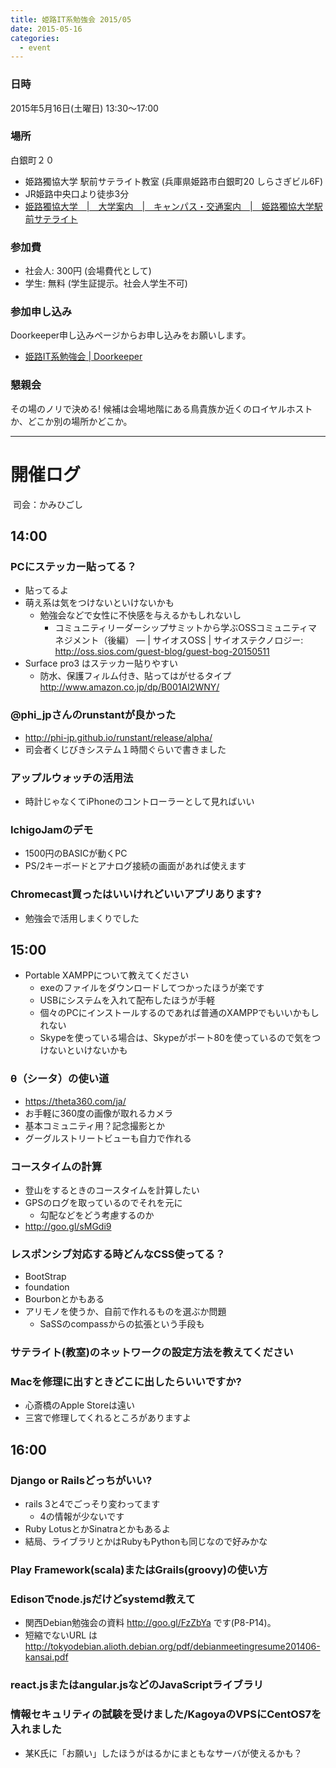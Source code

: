 ```yaml
---
title: 姫路IT系勉強会 2015/05
date: 2015-05-16
categories:
  - event
---
```


### 日時

2015年5月16日(土曜日) 13:30～17:00

### 場所

白銀町２０

-   姫路獨協大学 駅前サテライト教室 (兵庫県姫路市白銀町20 しらさぎビル6F)
-   JR姫路中央口より徒歩3分
-   [姫路獨協大学　|　大学案内　|　キャンパス・交通案内　|　姫路獨協大学駅前サテライト](http://www.himeji-du.ac.jp/access/satellite/)

### 参加費

-   社会人: 300円 (会場費代として)
-   学生: 無料 (学生証提示。社会人学生不可)

### 参加申し込み

Doorkeeper申し込みページからお申し込みをお願いします。

-   [姫路IT系勉強会 | Doorkeeper](https://histudy.doorkeeper.jp/)

### 懇親会

その場のノリで決める!
候補は会場地階にある鳥貴族か近くのロイヤルホストか、どこか別の場所かどこか。

------------------------------------------------------------------------

開催ログ
========

​
司会：かみひごし

14:00
-----

### PCにステッカー貼ってる？

-   貼ってるよ
-   萌え系は気をつけないといけないかも
    -   勉強会などで女性に不快感を与えるかもしれないし
        -   コミュニティリーダーシップサミットから学ぶOSSコミュニティマネジメント（後編） — | サイオスOSS | サイオステクノロジー: <http://oss.sios.com/guest-blog/guest-bog-20150511>
-   Surface pro3 はステッカー貼りやすい
    -   防水、保護フィルム付き、貼ってはがせるタイプ <http://www.amazon.co.jp/dp/B001AI2WNY/>

### @phi\_jpさんのrunstantが良かった

-   <http://phi-jp.github.io/runstant/release/alpha/>
-   司会者くじびきシステム１時間ぐらいで書きました

### アップルウォッチの活用法

-   時計じゃなくてiPhoneのコントローラーとして見ればいい

### IchigoJamのデモ

-   1500円のBASICが動くPC
-   PS/2キーボードとアナログ接続の画面があれば使えます

### Chromecast買ったはいいけれどいいアプリあります?

-   勉強会で活用しまくりでした

15:00
-----

-   Portable XAMPPについて教えてください
    -   exeのファイルをダウンロードしてつかったほうが楽です
    -   USBにシステムを入れて配布したほうが手軽
    -   個々のPCにインストールするのであれば普通のXAMPPでもいいかもしれない
    -   Skypeを使っている場合は、Skypeがポート80を使っているので気をつけないといけないかも

### θ（シータ）の使い道

-   <https://theta360.com/ja/>
-   お手軽に360度の画像が取れるカメラ
-   基本コミュニティ用？記念撮影とか
-   グーグルストリートビューも自力で作れる

### コースタイムの計算

-   登山をするときのコースタイムを計算したい
-   GPSのログを取っているのでそれを元に
    -   勾配などをどう考慮するのか
-   <http://goo.gl/sMGdi9>

### レスポンシブ対応する時どんなCSS使ってる？

-   BootStrap
-   foundation
-   Bourbonとかもある
-   アリモノを使うか、自前で作れるものを選ぶか問題
    -   SaSSのcompassからの拡張という手段も

### サテライト(教室)のネットワークの設定方法を教えてください

### Macを修理に出すときどこに出したらいいですか?

-   心斎橋のApple Storeは遠い
-   三宮で修理してくれるところがありますよ

16:00
-----

### Django or Railsどっちがいい?

-   rails 3と4でごっそり変わってます
    -   4の情報が少ないです
-   Ruby LotusとかSinatraとかもあるよ
-   結局、ライブラリとかはRubyもPythonも同じなので好みかな

### Play Framework(scala)またはGrails(groovy)の使い方

### Edisonでnode.jsだけどsystemd教えて

-   関西Debian勉強会の資料 <http://goo.gl/FzZbYa> です(P8-P14)。
-   短縮でないURL は <http://tokyodebian.alioth.debian.org/pdf/debianmeetingresume201406-kansai.pdf>

### react.jsまたはangular.jsなどのJavaScriptライブラリ

### 情報セキュリティの試験を受けました/KagoyaのVPSにCentOS7を入れました

-   某K氏に「お願い」したほうがはるかにまともなサーバが使えるかも？

​
